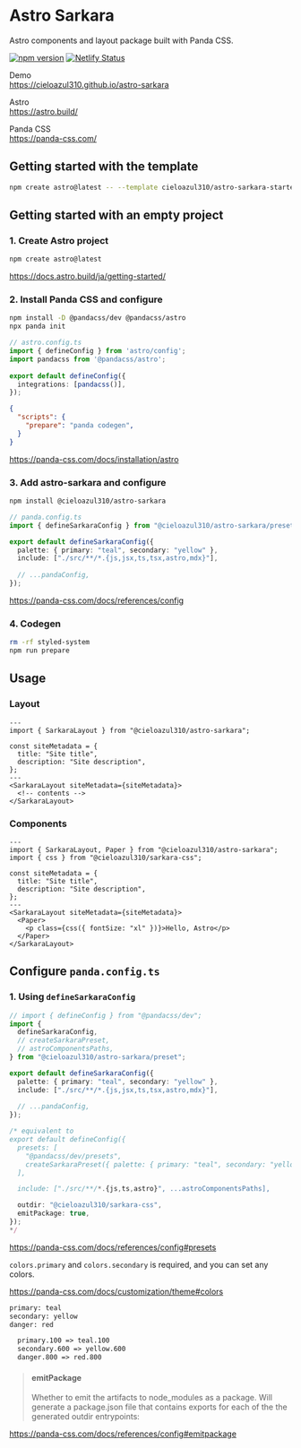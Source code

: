 # Astro Sarkara

Astro components and layout package built with Panda CSS.

[![npm version](https://badge.fury.io/js/@cieloazul310%2Fastro-sarkara.svg)](https://badge.fury.io/js/@cieloazul310%2Fastro-sarkara) [![Netlify Status](https://api.netlify.com/api/v1/badges/86a9d564-8ece-455e-a4d7-1f9806f8ebc8/deploy-status)](https://app.netlify.com/sites/astro-sarkara-starter/deploys)

Demo  
<https://cieloazul310.github.io/astro-sarkara>

Astro  
<https://astro.build/>

Panda CSS  
<https://panda-css.com/>

## Getting started with the template

```sh
npm create astro@latest -- --template cieloazul310/astro-sarkara-starter
```

## Getting started with an empty project

### 1. Create Astro project

```sh
npm create astro@latest
```

<https://docs.astro.build/ja/getting-started/>

### 2. Install Panda CSS and configure

```sh
npm install -D @pandacss/dev @pandacss/astro
npx panda init
```

```ts:astro.config.ts
// astro.config.ts
import { defineConfig } from 'astro/config';
import pandacss from '@pandacss/astro';
 
export default defineConfig({
  integrations: [pandacss()],
});
```

```json:package.json
{
  "scripts": {
    "prepare": "panda codegen",
  }
}
```

<https://panda-css.com/docs/installation/astro>

### 3. Add astro-sarkara and configure

```sh
npm install @cieloazul310/astro-sarkara
```

```ts:panda.config.ts
// panda.config.ts
import { defineSarkaraConfig } from "@cieloazul310/astro-sarkara/preset";

export default defineSarkaraConfig({
  palette: { primary: "teal", secondary: "yellow" },
  include: ["./src/**/*.{js,jsx,ts,tsx,astro,mdx}"],
  
  // ...pandaConfig,
});
```

<https://panda-css.com/docs/references/config>

### 4. Codegen

```sh
rm -rf styled-system
npm run prepare
```

## Usage

### Layout

```astro:/src/pages/index.astro
---
import { SarkaraLayout } from "@cieloazul310/astro-sarkara";

const siteMetadata = {
  title: "Site title",
  description: "Site description",
};
---
<SarkaraLayout siteMetadata={siteMetadata}>
  <!-- contents -->
</SarkaraLayout>
```

### Components

```astro:/src/pages/index.astro
---
import { SarkaraLayout, Paper } from "@cieloazul310/astro-sarkara";
import { css } from "@cieloazul310/sarkara-css";

const siteMetadata = {
  title: "Site title",
  description: "Site description",
};
---
<SarkaraLayout siteMetadata={siteMetadata}>
  <Paper>
    <p class={css({ fontSize: "xl" })}>Hello, Astro</p>
  </Paper>
</SarkaraLayout>
```

## Configure `panda.config.ts`

### 1. Using `defineSarkaraConfig`

```ts:panda.config.ts
// import { defineConfig } from "@pandacss/dev";
import {
  defineSarkaraConfig,
  // createSarkaraPreset,
  // astroComponentsPaths,
} from "@cieloazul310/astro-sarkara/preset";

export default defineSarkaraConfig({
  palette: { primary: "teal", secondary: "yellow" },
  include: ["./src/**/*.{js,jsx,ts,tsx,astro,mdx}"],
  
  // ...pandaConfig,
});

/* equivalent to
export default defineConfig({
  presets: [
    "@pandacss/dev/presets",
    createSarkaraPreset({ palette: { primary: "teal", secondary: "yellow" } }),
  ],

  include: ["./src/**/*.{js,ts,astro}", ...astroComponentsPaths],

  outdir: "@cieloazul310/sarkara-css",
  emitPackage: true,  
});
*/
```

<https://panda-css.com/docs/references/config#presets>

`colors.primary` and `colors.secondary` is required, and you can set any colors.

<https://panda-css.com/docs/customization/theme#colors>

```txt
primary: teal
secondary: yellow
danger: red

  primary.100 => teal.100
  secondary.600 => yellow.600
  danger.800 => red.800
```

> #### emitPackage
>
> Whether to emit the artifacts to node_modules as a package. Will generate a package.json file that contains exports for each of the the generated outdir entrypoints:

<https://panda-css.com/docs/references/config#emitpackage>

